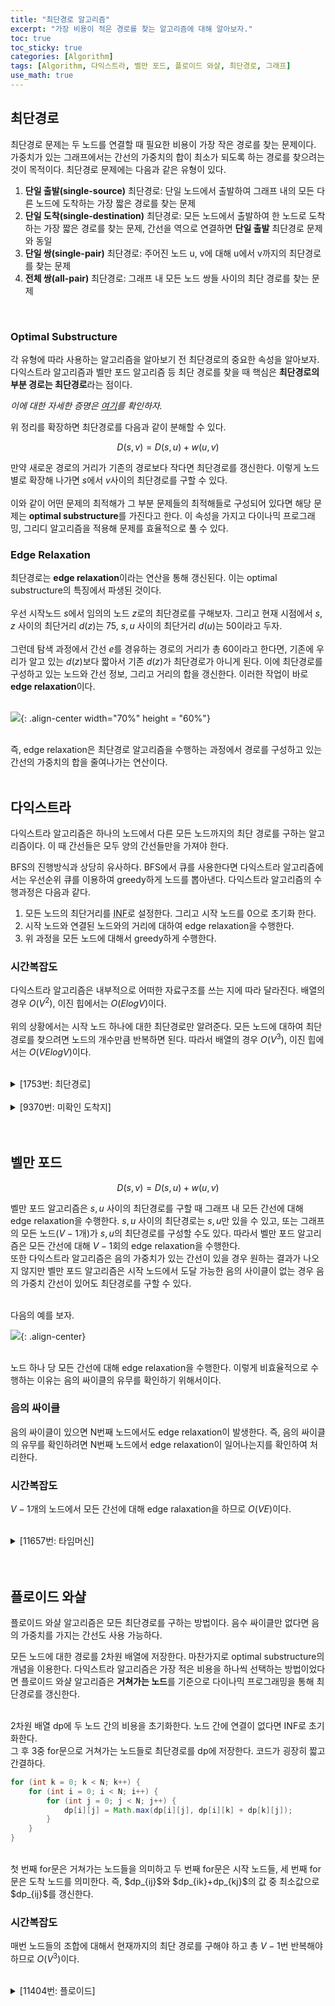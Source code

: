 ```yaml
---
title: "최단경로 알고리즘"
excerpt: "가장 비용이 적은 경로를 찾는 알고리즘에 대해 알아보자."
toc: true
toc_sticky: true
categories: [Algorithm]
tags: [Algorithm, 다익스트라, 벨만 포드, 플로이드 와샬, 최단경로, 그래프]
use_math: true
---
```


## 최단경로
최단경로 문제는 두 노드를 연결할 때 필요한 비용이 가장 작은 경로를 찾는 문제이다. 가중치가 있는 그래프에서는 간선의 가중치의 합이 최소가 되도록 하는 경로를 찾으려는 것이 목적이다. 최단경로 문제에는 다음과 같은 유형이 있다.

1. **단일 출발(single-source)** 최단경로: 단일 노드에서 출발하여 그래프 내의 모든 다른 노드에 도착하는 가장 짧은 경로를 찾는 문제
2. **단일 도착(single-destination)** 최단경로: 모든 노드에서 출발하여 한 노드로 도착하는 가장 짧은 경로를 찾는 문제, 간선을 역으로 연결하면 **단일 출발** 최단경로 문제와 동일
3. **단일 쌍(single-pair)** 최단경로: 주어진 노드 u, v에 대해 u에서 v까지의 최단경로를 찾는 문제
4. **전체 쌍(all-pair)** 최단경로: 그래프 내 모든 노드 쌍들 사이의 최단 경로를 찾는 문제

<br>

### Optimal Substructure
각 유형에 따라 사용하는 알고리즘을 알아보기 전 최단경로의 중요한 속성을 알아보자.  
다익스트라 알고리즘과 벨만 포드 알고리즘 등 최단 경로를 찾을 때 핵심은 **최단경로의 부분 경로는 최단경로**라는 점이다.  

*이에 대한 자세한 증명은 [여기](http://www.problems.kr/03graph/shortest_path/index.html)를 확인하자.*

위 정리를 확장하면 최단경로를 다음과 같이 분해할 수 있다.

$$
D(s, v) = D(s, u) + w(u, v)
$$

만약 새로운 경로의 거리가 기존의 경로보다 작다면 최단경로를 갱신한다. 이렇게 노드별로 확장해 나가면 $s$에서 $v$사이의 최단경로를 구할 수 있다. <br><br>
이와 같이 어떤 문제의 최적해가 그 부분 문제들의 최적해들로 구성되어 있다면 해당 문제는 **optimal substructure**를 가진다고 한다. 이 속성을 가지고 다이나믹 프로그래밍, 그리디 알고리즘을 적용해 문제를 효율적으로 풀 수 있다.

### Edge Relaxation
최단경로는 **edge relaxation**이라는 연산을 통해 갱신된다. 이는 optimal substructure의 특징에서 파생된 것이다.<br><br>
우선 시작노드 $s$에서 임의의 노드 $z$로의 최단경로를 구해보자. 그리고 현재 시점에서 $s, z$ 사이의 최단거리 $d(z)$는 75, $s, u$ 사이의 최단거리 $d(u)$는 50이라고 두자.<br><br>
그런데 탐색 과정에서 간선 $e$를 경유하는 경로의 거리가 총 60이라고 한다면, 기존에 우리가 알고 있는 $d(z)$보다 짧아서 기존 $d(z)$가 최단경로가 아니게 된다. 이에 최단경로를 구성하고 있는 노드와 간선 정보, 그리고 거리의 합을 갱신한다. 이러한 작업이 바로 **edge relaxation**이다. <br><br>


![](https://i.imgur.com/nqdnANR.png){: .align-center width="70%" height = "60%"}
  
<br>
즉, edge relaxation은 최단경로 알고리즘을 수행하는 과정에서 경로를 구성하고 있는 간선의 가중치의 합을 줄여나가는 연산이다. <br><br>


## 다익스트라
다익스트라 알고리즘은 하나의 노드에서 다른 모든 노드까지의 최단 경로를 구하는 알고리즘이다. 이 때 간선들은 모두 양의 간선들만을 가져야 한다. <br>

BFS의 진행방식과 상당히 유사하다. BFS에서 큐를 사용한다면 다익스트라 알고리즘에서는 우선순위 큐를 이용하여 greedy하게 노드를 뽑아낸다. 다익스트라 알고리즘의 수행과정은 다음과 같다.

1. 모든 노드의 최단거리를 <acronym title="연산을 수행하면서 나올 수 없을 정도의 큰 값">INF</acronym>로 설정한다. 그리고 시작 노드를 0으로 초기화 한다.
2. 시작 노드와 연결된 노드와의 거리에 대하여 edge relaxation을 수행한다.
3. 위 과정을 모든 노드에 대해서 greedy하게 수행한다.

### 시간복잡도
다익스트라 알고리즘은 내부적으로 어떠한 자료구조를 쓰는 지에 따라 달라진다. 배열의 경우 $O(V^2)$, 이진 힙에서는 $O(ElogV)$이다. <br> <br>
위의 상황에서는 시작 노드 하나에 대한 최단경로만 알려준다. 모든 노드에 대하여 최단경로를 찾으려면 노드의 개수만큼 반복하면 된다. 따라서 배열의 경우 $O(V^3)$, 이진 힙에서는 $O(VElogV)$이다.
<br><br>

<details>

<summary p style="cursor:pointer">[1753번: 최단경로]</summary>
<div markdown="1">

<br>

<https://www.acmicpc.net/problem/3197>

<br>

가장 기본적인 형태의 다익스트라 알고리즘의 형태이다. 우선순위 큐를 사용한 다익스트라 알고리즘으로 해결해보자. <br>

<details>
<summary p style="cursor:pointer">코드</summary>
<div markdown="1">

```java
import java.io.*;
import java.util.*;

public class Main {

	static FastIO io = new FastIO();
	final static int INF = Integer.MAX_VALUE;
	static int V, E, K, u, v, w;
	static ArrayList<ArrayList<Node>> adj;
	static int[] weights;
	
	public static void main(String... args) throws IOException {
		V = io.nextInt();
		E = io.nextInt();
		K = io.nextInt();
		adj = new ArrayList<ArrayList<Node>>(V + 1);
		for (int i = 0; i < V + 1; i++) {
			adj.add(new ArrayList<Node>());
		}
		weights = new int[V + 1];
		Arrays.fill(weights, INF);
		StringBuilder res = new StringBuilder();
		
		for (int i = 0; i < E; i++) {
			u = io.nextInt();
			v = io.nextInt();
			w = io.nextInt();
			adj.get(u).add(new Node(v, w));
		}
		
		dijkstra();
		
		for (int i = 1; i < V + 1; i++) {
			res.append(weights[i] != INF ? weights[i] : "INF").append('\n');
		}
		
		io.write(res);
	}
	
	private static void dijkstra() {
		PriorityQueue<Node> pq = new PriorityQueue<Node>();
		pq.add(new Node(K, 0));
		weights[K] = 0;
		
		while (!pq.isEmpty()) {
			Node tmp = pq.poll();
			int cur = tmp.idx;
			int curWeight = tmp.weight;
			
			if (curWeight > weights[cur])
				continue;
			
			for (Node n : adj.get(cur)) {
				int next = n.idx;
				int nextWeight = n.weight;
				
				if (weights[next] > weights[cur] + nextWeight) {
					weights[next] = weights[cur] + nextWeight;
					pq.add(new Node(next, weights[next]));
				}
			}
		}
	}
	
}

class Node implements Comparable<Node>{
	int idx, weight;

	public Node(int idx, int weight) {
		this.idx = idx;
		this.weight = weight;
	}

	@Override
	public int compareTo(Node o) {
		// TODO Auto-generated method stub
		return this.weight - o.weight;
	}
	
}

class FastIO { ... }    // 생략
```

</div>
</details>

<br>

</div>
</details>

<br>

<details>
<summary p style="cursor:pointer">[9370번: 미확인 도착지]</summary>
<div markdown="1">

<br>

<https://www.acmicpc.net/problem/9370>

<br>
최단거리와 g, h를 거쳐 가는 최단거리를 비교해서 목적지 후보들을 추려내자.

<details>
<summary p style="cursor:pointer">코드</summary>
<div markdown="1">

```java
import java.io.*;
import java.util.*;

public class Main {

    static FastIO io = new FastIO();
    final static int INF = Integer.MAX_VALUE;
    static List<List<Node>> adj;
    static List<Integer> dest;
    static int[] dists;
    static int n, m, t, s, g, h, a, b, d;

    public static void main(String... args) throws IOException {
        int T = io.nextInt();
        StringBuilder res = new StringBuilder();
        while (T-- > 0) {
            n = io.nextInt();   m = io.nextInt();   t = io.nextInt();
            adj = new ArrayList<>();
            for (int i = 0; i < n + 1; i++) {
                adj.add(new ArrayList<>());
            }
            dest = new ArrayList<>();
            dists = new int[n + 1];
            s = io.nextInt();   g = io.nextInt();   h = io.nextInt();
            for (int i = 0; i < m; i++) {
                a = io.nextInt();   b = io.nextInt();   d = io.nextInt();
                adj.get(a).add(new Node(b, d));
                adj.get(b).add(new Node(a, d));
            }
            for (int i = 0; i < t; i++) {
                dest.add(io.nextInt());
            }
            Collections.sort(dest);

            for (Integer i : dest) {
                int d1 = dijkstra(s, i);
                if (d1 == INF)
                    continue;
                int d2 = dijkstra(s, g) + dijkstra(g, h) + dijkstra(h, i);
                int d3 = dijkstra(s, h) + dijkstra(h, g) + dijkstra(g, i);
                if (d1 == Math.min(d2, d3))
                    res.append(i).append(' ');
            }

            res.append('\n');
        }

        io.write(res);
    }

    private static int dijkstra(int s, int e) {
        Arrays.fill(dists, INF);
        PriorityQueue<Node> pq = new PriorityQueue<>();
        pq.add(new Node(s, dists[s] = 0));

        while (!pq.isEmpty()) {
            Node tmp = pq.poll();
            int cur = tmp.idx;
            int curDist = tmp.dist;

            if (curDist > dists[cur])
                continue;

            for (Node n : adj.get(cur)) {
                int next = n.idx;
                int nextDist = n.dist;
                if (dists[next] > dists[cur] + nextDist)
                    pq.add(new Node(next, dists[next] = dists[cur] + nextDist));
            }
        }

        return dists[e];
    }
}

class Node implements Comparable<Node> {
    int idx, dist;

    public Node(int idx, int dist) {
        this.idx = idx;
        this.dist = dist;
    }

    @Override
    public int compareTo(Node node) {
        return this.dist - node.dist;
    }
}

class FastIO { ... }    // 생략
```

</div>
</details>

</div>
</details>

<br>
<br>

## 벨만 포드

$$
D(s, v) = D(s, u) + w(u, v)
$$

벨만 포드 알고리즘은 $s, u$ 사이의 최단경로를 구할 때 그래프 내 모든 간선에 대해 edge relaxation을 수행한다. $s, u$ 사이의 최단경로는 $s, u$만 있을 수 있고, 또는 그래프의 모든 노드($V-1$개)가 $s, u$의 최단경로를 구성할 수도 있다. 따라서 벨만 포드 알고리즘은 모든 간선에 대해 $V-1$회의 edge relaxation을 수행한다. <br>
또한 다익스트라 알고리즘은 음의 가중치가 있는 간선이 있을 경우 원하는 결과가 나오지 않지만 벨만 포드 알고리즘은 시작 노드에서 도달 가능한 음의 사이클이 없는 경우 음의 가중치 간선이 있어도 최단경로를 구할 수 있다. <br><br>

다음의 예를 보자. <br>

![](https://i.imgur.com/hcWT22F.png){: .align-center}

<br>
노드 하나 당 모든 간선에 대해 edge relaxation을 수행한다. 이렇게 비효율적으로 수행하는 이유는 음의 싸이클의 유무를 확인하기 위해서이다. <br>

### 음의 싸이클
음의 싸이클이 있으면 N번째 노드에서도 edge relaxation이 발생한다. 즉, 음의 싸이클의 유무를 확인하려면 N번째 노드에서 edge relaxation이 일어나는지를 확인하여 처리한다.

### 시간복잡도
$V-1$개의 노드에서 모든 간선에 대해 edge ralaxation을 하므로 $O(VE)$이다.

<br>

<details>
<summary p style="cursor:pointer">[11657번: 타임머신]</summary>
<div markdown="1">

<br>

<https://www.acmicpc.net/problem/11657>

<br>
벨만포드 알고리즘의 기본 문제이다. 간선 정보를 입력 받고 모든 노드에서 edge relaxation을 수행한다. 만약 N번째 노드에서도 edge relaxation으로 최단경로가 갱신된다면 음의 싸이클이 있다는 것이다.

<br>

<details>
<summary p style="cursor:pointer">코드</summary>
<div markdown="1">

```java
import java.io.*;
import java.util.*;

public class Main {

    static FastIO io = new FastIO();
    final static int INF = Integer.MAX_VALUE;
    static int N, M;
    static List<Edge> edges;
    static int[] costs;

    public static void main(String... args) throws IOException {
    	N = io.nextInt();	M = io.nextInt();
    	edges = new ArrayList<Edge>();
    	costs = new int[N + 1];
    	Arrays.fill(costs, INF);
    	StringBuilder res = new StringBuilder();
    	for (int i = 0; i < M; i++) {
    		edges.add(new Edge(io.nextInt(), io.nextInt(), io.nextInt()));
		}
    	
    	if (bellman())
    		io.write(-1);
    	else {
    		for (int i = 2; i < N + 1; i++) {
				res.append(costs[i] == INF ? -1 : costs[i]).append('\n');
			}
    		io.write(res);
    	}
    }
    
    private static boolean bellman() {
    	boolean negCycle = false;
    	costs[1] = 0;
    	
    	for (int i = 1; i < N + 1; i++) {
			for (Edge e : edges) {
				int cur = e.n1;
				int next = e.n2;
				int cost = e.cost;
				if (costs[cur] == INF)
					continue;
				if (costs[next] > costs[cur] + cost) {
					costs[next] = costs[cur] + cost;
					if (i == N)
						negCycle = true;
				}
			}
		}
    	
    	return negCycle;
    }
    
}

class Edge {
	int n1, n2, cost;

	public Edge(int n1, int n2, int cost) {
		this.n1 = n1;
		this.n2 = n2;
		this.cost = cost;
	}
}

class FastIO { ... }	// 생략
```

</div>
</details>


</div>
</details>

<br>
<br>

## 플로이드 와샬
플로이드 와샬 알고리즘은 모든 최단경로를 구하는 방법이다. 음수 싸이클만 없다면 음의 가중치를 가지는 간선도 사용 가능하다.<br>

모든 노드에 대한 경로를 2차원 배열에 저장한다. 마찬가지로 optimal substructure의 개념을 이용한다. 다익스트라 알고리즘은 가장 적은 비용을 하나씩 선택하는 방법이었다면 플로이드 와샬 알고리즘은 **거쳐가는 노드**를 기준으로 다이나믹 프로그래밍을 통해 최단경로를 갱신한다.<br><br>

2차원 배열 dp에 두 노드 간의 비용을 초기화한다. 노드 간에 연결이 없다면 INF로 초기화한다. <br>
그 후 3중 for문으로 거쳐가는 노드들로 최단경로를 dp에 저장한다. 코드가 굉장히 짧고 간결하다.<br>

``` java
for (int k = 0; k < N; k++) {
    for (int i = 0; i < N; i++) {
        for (int j = 0; j < N; j++) {
            dp[i][j] = Math.max(dp[i][j], dp[i][k] + dp[k][j]);
        }
    }
}
```
<br>
첫 번째 for문은 거쳐가는 노드들을 의미하고 두 번째 for문은 시작 노드들, 세 번째 for문은 도착 노드를 의미한다. 즉, $dp_{ij}$와 $dp_{ik}+dp_{kj}$의 값 중 최소값으로 $dp_{ij}$를 갱신한다.

### 시간복잡도
매번 노드들의 조합에 대해서 현재까지의 최단 경로를 구해야 하고 총 $V-1$번 반복해야 하므로 $O(V^3)$이다.

<br>

<details>
<summary p style="cursor:pointer">[11404번: 플로이드]</summary>
<div markdown="1">

<br>

<https://www.acmicpc.net/problem/11404>

<br>
플로이드 와샬 알고리즘의 기본 문제이다. 다익스트라 알고리즘을 $V$번 돌려도 가능하지만 훨씬 간단한 플로이드 와샬 알고리즘으로 풀어보자.

<br>

<details>
<summary p style="cursor:pointer">코드</summary>
<div markdown="1">

```cpp
#include <iostream>
#include <vector>
#include <algorithm>
using namespace std;

const int INF = 987654321;
int n, m, a, b, c;
vector<vector<int>> map;

void init() {
	cin >> n >> m;
	for (int i = 0; i < n + 1; i++)
	{
		vector<int> row(n + 1, INF);
		map.push_back(row);
	}
	for (int i = 1; i < n + 1; i++)
	{
		map[i][i] = 0;
	}

	for (int i = 0; i < m; i++)
	{
		cin >> a >> b >> c;
		map[a][b] = min(map[a][b], c);
	}
}

void floyd() {
	for (int k = 1; k < n + 1; k++)
	{
		for (int i = 1; i < n + 1; i++)
		{
			for (int j = 1; j < n + 1; j++)
			{
				if (i == j)
					continue;
				map[i][j] = min(map[i][j], map[i][k] + map[k][j]);
			}
		}
	}
}

void print() {
	for (int i = 1; i < n + 1; i++)
	{
		for (int j = 1; j < n + 1; j++)
		{
			cout << (map[i][j] == INF ? 0 : map[i][j]) << ' ';
		}
		cout << '\n';
	}
}

int main() {
	ios_base::sync_with_stdio(false);
	cin.tie(NULL);
	init();
	floyd();
	print();
	return 0;
}
```


</div>
</details>

</div>
</details>

<br><br>